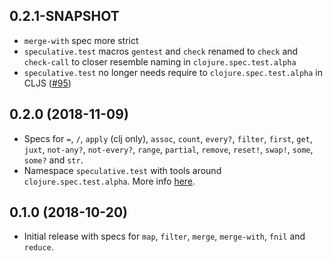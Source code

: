 ## 0.2.1-SNAPSHOT

* `merge-with` spec more strict
* `speculative.test` macros `gentest` and `check` renamed to `check` and `check-call` to closer resemble naming in `clojure.spec.test.alpha`
* `speculative.test` no longer needs require to `clojure.spec.test.alpha` in CLJS ([#95](https://github.com/slipset/speculative/issues/95))

## 0.2.0 (2018-11-09)

* Specs for `=`, `/`, `apply` (clj only), `assoc`, `count`, `every?`, `filter`,
  `first`, `get`, `juxt`, `not-any?`, `not-every?`, `range`, `partial`,
  `remove`, `reset!`, `swap!`, `some`, `some?` and `str`.
* Namespace `speculative.test` with tools around `clojure.spec.test.alpha`. More
  info [here](doc/test.md).

## 0.1.0 (2018-10-20)

* Initial release with specs for `map`, `filter`, `merge`, `merge-with`, `fnil`
  and `reduce`.
